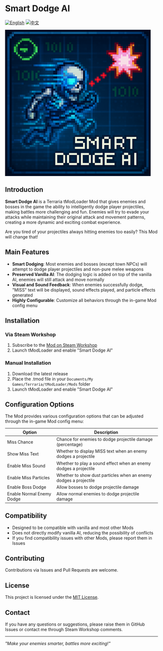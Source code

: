 # Smart Dodge AI

[![English](https://img.shields.io/badge/Language-English-blue)](README_EN.md) [![中文](https://img.shields.io/badge/语言-中文-red)](README.md)

![Mod Logo](icon_workshop.png)

## Introduction

**Smart Dodge AI** is a Terraria tModLoader Mod that gives enemies and bosses in the game the ability to intelligently dodge player projectiles, making battles more challenging and fun. Enemies will try to evade your attacks while maintaining their original attack and movement patterns, creating a more dynamic and exciting combat experience.

Are you tired of your projectiles always hitting enemies too easily? This Mod will change that!

## Main Features

- **Smart Dodging**: Most enemies and bosses (except town NPCs) will attempt to dodge player projectiles and non-pure melee weapons
- **Preserved Vanilla AI**: The dodging logic is added on top of the vanilla AI, enemies will still attack and move normally
- **Visual and Sound Feedback**: When enemies successfully dodge, "MISS" text will be displayed, sound effects played, and particle effects generated
- **Highly Configurable**: Customize all behaviors through the in-game Mod config menu

## Installation

### Via Steam Workshop
1. Subscribe to the [Mod on Steam Workshop](https://steamcommunity.com/sharedfiles/filedetails/?id=3458598925)
2. Launch tModLoader and enable "Smart Dodge AI"

### Manual Installation
1. Download the latest release
2. Place the .tmod file in your `Documents/My Games/Terraria/tModLoader/Mods` folder
3. Launch tModLoader and enable "Smart Dodge AI"

## Configuration Options

The Mod provides various configuration options that can be adjusted through the in-game Mod config menu:

| Option | Description |
|--------|-------------|
| Miss Chance | Chance for enemies to dodge projectile damage (percentage) |
| Show Miss Text | Whether to display MISS text when an enemy dodges a projectile |
| Enable Miss Sound | Whether to play a sound effect when an enemy dodges a projectile |
| Enable Miss Particles | Whether to show dust particles when an enemy dodges a projectile |
| Enable Boss Dodge | Allow bosses to dodge projectile damage |
| Enable Normal Enemy Dodge | Allow normal enemies to dodge projectile damage |

## Compatibility

- Designed to be compatible with vanilla and most other Mods
- Does not directly modify vanilla AI, reducing the possibility of conflicts
- If you find compatibility issues with other Mods, please report them in Issues

## Contributing

Contributions via Issues and Pull Requests are welcome.

## License

This project is licensed under the [MIT License](LICENSE).

## Contact

If you have any questions or suggestions, please raise them in GitHub Issues or contact me through Steam Workshop comments.

---

*"Make your enemies smarter, battles more exciting!"* 